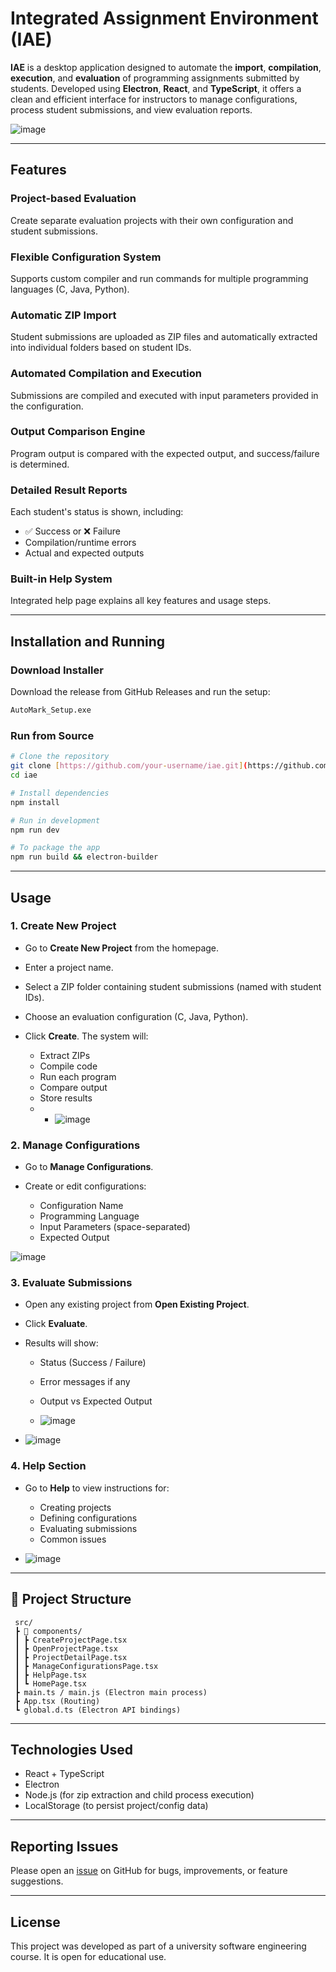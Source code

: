 
# Integrated Assignment Environment (IAE)

**IAE** is a desktop application designed to automate the **import**, **compilation**, **execution**, and **evaluation** of programming assignments submitted by students. Developed using **Electron**, **React**, and **TypeScript**, it offers a clean and efficient interface for instructors to manage configurations, process student submissions, and view evaluation reports.


![image](https://github.com/user-attachments/assets/98379e44-33bc-4614-aa4a-2a1586ec9755)

---

##  Features

###  Project-based Evaluation
Create separate evaluation projects with their own configuration and student submissions.


###  Flexible Configuration System
Supports custom compiler and run commands for multiple programming languages (C, Java, Python).

###  Automatic ZIP Import
Student submissions are uploaded as ZIP files and automatically extracted into individual folders based on student IDs.

###  Automated Compilation and Execution
Submissions are compiled and executed with input parameters provided in the configuration.

###  Output Comparison Engine
Program output is compared with the expected output, and success/failure is determined.


### Detailed Result Reports
Each student's status is shown, including:
- ✅ Success or ❌ Failure
- Compilation/runtime errors
- Actual and expected outputs



### Built-in Help System
Integrated help page explains all key features and usage steps.

---

##  Installation and Running

###  Download Installer
Download the release from GitHub Releases and run the setup:
```bash
AutoMark_Setup.exe
````

###  Run from Source

```bash
# Clone the repository
git clone [https://github.com/your-username/iae.git](https://github.com/buraksanlilar/TheIntegratedAssignmentEnvironment)
cd iae

# Install dependencies
npm install

# Run in development
npm run dev

# To package the app
npm run build && electron-builder
```

---

##  Usage

### 1. Create New Project

* Go to **Create New Project** from the homepage.
* Enter a project name.
* Select a ZIP folder containing student submissions (named with student IDs).
* Choose an evaluation configuration (C, Java, Python).
* Click **Create**. The system will:

  * Extract ZIPs
  * Compile code
  * Run each program
  * Compare output
  * Store results
 
  -   * ![image](https://github.com/user-attachments/assets/388db493-65ee-49e1-b561-f5a666f89ad9)

### 2. Manage Configurations

* Go to **Manage Configurations**.
* Create or edit configurations:

  * Configuration Name
  * Programming Language
  * Input Parameters (space-separated)
  * Expected Output

![image](https://github.com/user-attachments/assets/4ac0e48e-f3d5-4f34-b48a-304527474dfc)


### 3. Evaluate Submissions

* Open any existing project from **Open Existing Project**.
* Click **Evaluate**.
* Results will show:

  * Status (Success / Failure)
  * Error messages if any
  * Output vs Expected Output
 
  * ![image](https://github.com/user-attachments/assets/69fc9b93-67ab-4370-94a6-4de4fbd53953)
    
- ![image](https://github.com/user-attachments/assets/562f803e-2403-4d7d-8efb-c3cc4dd6bcb4)

### 4. Help Section

* Go to **Help** to view instructions for:

  * Creating projects
  * Defining configurations
  * Evaluating submissions
  * Common issues

- ![image](https://github.com/user-attachments/assets/19ab49e3-38c4-43e2-9b63-553b1f940679)

---

## 📁 Project Structure

```
 src/
 ┣ 📁 components/
 ┃ ┣ CreateProjectPage.tsx
 ┃ ┣ OpenProjectPage.tsx
 ┃ ┣ ProjectDetailPage.tsx
 ┃ ┣ ManageConfigurationsPage.tsx
 ┃ ┣ HelpPage.tsx
 ┃ ┗ HomePage.tsx
 ┣ main.ts / main.js (Electron main process)
 ┣ App.tsx (Routing)
 ┗ global.d.ts (Electron API bindings)
```

---

##  Technologies Used

*  React + TypeScript
*  Electron
*  Node.js (for zip extraction and child process execution)
*  LocalStorage (to persist project/config data)

---

##  Reporting Issues

Please open an [issue](https://github.com/your-username/iae/issues) on GitHub for bugs, improvements, or feature suggestions.

---

##  License

This project was developed as part of a university software engineering course. It is open for educational use.

```
